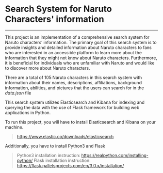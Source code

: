 
# Search System for Naruto Characters' information
---
This project is an implementation of a comprehensive search system for Naruto characters’ information. The primary goal of this search system is to provide insights and detailed information about Naruto characters to fans who are interested in an accessible platform to learn more about the information that they might not know about Naruto characters. Furthermore, it is beneficial for individuals who are unfamiliar with Naruto and would like to discover more about Naruto characters.

There are a total of 105 Naruto characters in this search system with information about their names, descriptions, affiliations, background information, abilities, and pictures that the users can search for in the *data.json* file

This search system utilizes Elasticsearch and Kibana for indexing and querying the data with the use of Flask framework for building web applications in Python.

To run this project, you will have to install Elasticsearch and Kibana on your machine.
> https://www.elastic.co/downloads/elasticsearch

Additionally, you have to install Python3 and Flask
> Python3 installation instruction: https://realpython.com/installing-python/
> Flask installation instruction: https://flask.palletsprojects.com/en/3.0.x/installation/

